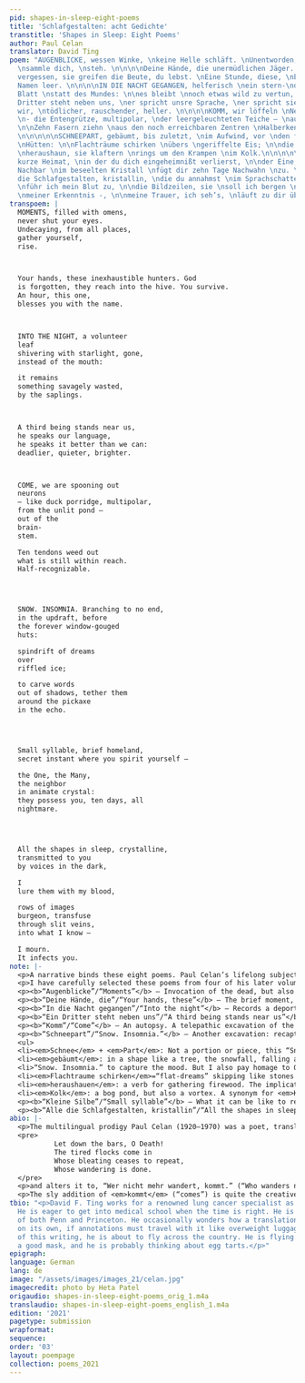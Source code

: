 ```yaml
---
pid: shapes-in-sleep-eight-poems
title: 'Schlafgestalten: acht Gedichte'
transtitle: 'Shapes in Sleep: Eight Poems'
author: Paul Celan
translator: David Ting
poem: "AUGENBLICKE, wessen Winke, \nkeine Helle schläft. \nUnentworden, allerorten,
  \nsammle dich, \nsteh. \n\n\n\nDeine Hände, die unermüdlichen Jäger. Gott \nist
  vergessen, sie greifen die Beute, du lebst. \nEine Stunde, diese, \nbläst dir den
  Namen leer. \n\n\n\nIN DIE NACHT GEGANGEN, helferisch \nein stern-\ndurchlässiges
  Blatt \nstatt des Mundes: \n\nes bleibt \nnoch etwas wild zu vertun, \nbäumlings.\n\n\n\nEin
  Dritter steht neben uns, \ner spricht unsre Sprache, \ner spricht sie besser als
  wir, \ntödlicher, rauschender, heller. \n\n\n\nKOMM, wir löffeln \nNervenzellen
  \n- die Entengrütze, multipolar, \nder leergeleuchteten Teiche — \naus den \nRauten-\ngruben.
  \n\nZehn Fasern ziehn \naus den noch erreichbaren Zentren \nHalberkennbares nach.
  \n\n\n\n\nSCHNEEPART, gebäumt, bis zuletzt, \nim Aufwind, vor \nden für immer entfensterten
  \nHütten: \n\nFlachträume schirken \nübers \ngeriffelte Eis; \n\ndie Wortschatten
  \nheraushaun, sie klaftern \nrings um den Krampen \nim Kolk.\n\n\n\n\nKleine Silbe,
  kurze Heimat, \nin der du dich eingeheimnißt verlierst, \n\nder Eine, Viele, \nder
  Nachbar \nim beseelten Kristall \nfügt dir zehn Tage Nachwahn \nzu. \n\n\n\n\nAlle
  die Schlafgestalten, kristallin, \ndie du annahmst \nim Sprachschatten, \n\nihnen
  \nführ ich mein Blut zu, \n\ndie Bildzeilen, sie \nsoll ich bergen \nin den Schlitzvenen
  \nmeiner Erkenntnis -, \n\nmeine Trauer, ich seh’s, \nläuft zu dir über.\n"
transpoem: |
  MOMENTS, filled with omens,
  never shut your eyes.
  Undecaying, from all places,
  gather yourself,
  rise.



  Your hands, these inexhaustible hunters. God
  is forgotten, they reach into the hive. You survive.
  An hour, this one,
  blesses you with the name.



  INTO THE NIGHT, a volunteer
  leaf
  shivering with starlight, gone,
  instead of the mouth:

  it remains
  something savagely wasted,
  by the saplings.



  A third being stands near us,
  he speaks our language,
  he speaks it better than we can:
  deadlier, quieter, brighter.



  COME, we are spooning out
  neurons
  — like duck porridge, multipolar,
  from the unlit pond —
  out of the
  brain-
  stem.

  Ten tendons weed out
  what is still within reach.
  Half-recognizable.




  SNOW. INSOMNIA. Branching to no end,
  in the updraft, before
  the forever window-gouged
  huts:

  spindrift of dreams
  over
  riffled ice;

  to carve words
  out of shadows, tether them
  around the pickaxe
  in the echo.




  Small syllable, brief homeland,
  secret instant where you spirit yourself —

  the One, the Many,
  the neighbor
  in animate crystal:
  they possess you, ten days, all
  nightmare.




  All the shapes in sleep, crystalline,
  transmitted to you
  by voices in the dark,

  I
  lure them with my blood,

  rows of images
  burgeon, transfuse
  through slit veins,
  into what I know —

  I mourn.
  It infects you.
note: |-
  <p>A narrative binds these eight poems. Paul Celan’s lifelong subject: the presence of evil. The transitions between these poems are as important as what each poem contains. In order: a dead thing resurrects itself; a set of hands remembers its owner; a loved one vanishes; a sinister stranger appears; a skull is opened; a worksite remains haunted; someone is possessed; the reader is acquainted with grief. Allow the other voices to emerge.</p>
  <p>I have carefully selected these poems from four of his later volumes (<em>Fadensonnen</em>, <em>Lichtzwang</em>, <em>Schneepart</em>, <em> Zeitgehöft</em>), and his uncollected work, which is rarely translated into English. His work is shot through with allusions, metaphors, distorted grammar, specialized vocabulary. His poems operate like Trojan horses. In English, I cautiously open the trapdoor.</p>
  <p><b>“Augenblicke”/“Moments”</b> — Invocation of the dead, but also of the self. The poem revolves around the word for “moments”: <em>Augen</em> +  <em>Blicke</em> (“eye” + “glances”). Celan puns on the image of an eye with <em>Winke</em> (plural), which is not a “wink” but “a sign, a hint.” <em>Augenblicke</em> to <em>Winke</em>: for English, I reimagine this as the decay from “moments” to the word “omen” hidden within. I retain the assonance of <em>schläft</em>/<em>steh</em> in “eyes”/“rise.” <em>Fadensonnen</em> (1968).</p>
  <p><b>“Deine Hände, die”/“Your hands, these”</b> — The brief moment, during the creative act, when one forgets that they are writing anything. Uncollected (1958).</p>
  <p><b>“In die Nacht gegangen”/“Into the night”</b> — Records a deportation, and the ingratitude of the new generation. Punning on “leaf” as a page, as a missing part of a family tree. The mouth left behind: Celan’s. But what is wasted? Celan’s voice, or the person missing? <em>Lichtzwang</em> (1970).</p>
  <p><b>“Ein Dritter steht neben uns”/“A third being stands near us”</b> — An uncanny presence. Is it welcome? Uncollected (circa 1957).</p>
  <p><b>“Komm”/“Come”</b> — An autopsy. A telepathic excavation of the last experiences of the dead. Ten fingers dredging fibrous neurons out of a skull. <em>Rauten-</em>/<em>grüben</em> is the rhomboid fossa, a specific structure deep in the brainstem. <em>Raute</em> also refers to a bitter herb called rue, or ruewort. During the Renaissance it was believed to improve eyesight when consumed. See <em>Paradise Lost</em> (11.413–428) where the Archangel Michael “purged with euphrasy and rue / The visual nerve” of Adam; this divine concoction opens Adam’s eyes to the depths of his Original Sin, thoroughly clarifying his vision, “even to the inmost seat of mental sight.” <em>Fadensonnen</em> (1968).</p>
  <p><b>“Schneepart”/“Snow. Insomnia.”</b> — Another excavation: recapturing a forgotten dream. Strain of locating the words for it, after awakening. <em>Schneepart</em> (1971).</p>
  <ul>
  <li><em>Schnee</em> + <em>Part</em>: Not a portion or piece, this “Snowpart,” but how one plays a part, a role — plays dead. <em>Schnee</em>, snow, white, resembles the whitest, purest crematorium ash.</li>
  <li><em>gebäumt</em>: in a shape like a tree, the snowfall, falling ash: a family tree. In front of huts with broken windows. Houses with damaged eyes. Again, the scene of a deportation.</li>
  <li>“Snow. Insomnia.” to capture the mood. But I also pay homage to Osip Mandelstam’s “Schlaflosigkeit. Homer.” after Celan’s own German translation of his favorite poet. Nadezhda Mandelstam, Osip’s widow, upon reading Celan’s translations, indicated in a postcard to Celan dated July 12, 1962, that Celan had not performed this literally but had movingly transposed her husband’s Russian. In that faith, I transform Celan back into Mandelstam.</li>
  <li><em>Flachtraume schirken</em>=“flat-dreams” skipping like stones over frozen water. My translation is a different moment. “Spindrift”: the trace of debris in the wind such skipping leaves behind.</li>
  <li><em>heraushauen</em>: a verb for gathering firewood. The implication: words can be set alight.</li>
  <li><em>Kolk</em>: a bog pond, but also a vortex. A synonym for <em>Kolk </em>(“bog pond”) is <em>Moorauge</em>: “moor” + “eye.” A complement to the shattered “eyes” of the huts. Abstracting all of these resonances, this version keeps a pronunciation: the long “o” sound found in both <em>Kolk</em> and <em>echo</em>. An “o”: a shape whose circle suggests an open mouth, as well as an open eye.</li></ul>
  <p><b>“Kleine Silbe”/“Small syllable”</b> — What it can be like to read Celan: intense reflection on a single word, as if it were a crystal. The neologism <em>Nachwahn</em> (“ensuing madness”) shares the prefix <em>Nach-</em> (“to,” “after”) with <em>Nachbar</em> (“neighbor”). I keep the alliteration. Close to <em>Nachwahn</em> is <em>Nachwahl</em>: a postponed election. Uncollected (1969).</p>
  <p><b>“Alle die Schlafgestalten, kristallin”/“All the shapes in sleep, crystalline”</b> — Psychic intervention, or revenge. A translingual rhyme between lure and <em>führ</em>, root verb for Hitler’s title, <em>der Führer</em> (“the Leader”). I readjust <em>bergen</em> (“to rescue”) to “burgeon” (“to flourish”), as a play on their deceptive similarities in spelling, pronunciation, and meaning. In light of Celan’s lifelong guilt, and his eventual suicide in the knowledge that he had survived while his parents were murdered in the Holocaust: a person rescued does not necessarily flourish. <em>Zeitgehöft</em> (1975).</p>
abio: |-
  <p>The multilingual prodigy Paul Celan (1920–1970) was a poet, translator, and teacher. His poems, intimately personal yet also intimidatingly specific,  memorialize the Shoah. Until the end of his life, he lived in Paris, working at the École Normale Supérieure as a lecturer in German — a position he nearly refused because he felt it beneath him. However, assigning students translation exercises was a source of pleasure for him. His own vast translation résumé included Giuseppe Ungaretti, Henri Michaux, Marianne Moore, Fernando Pessoa, and others. He considered his translations of Osip Mandelstam as important as his own poetry. Paul Celan often strayed from literalism, enhancing lines with insertions, omissions, and autobiographical touches. Reworking Emily Dickinson, Celan approaches the last line of her stanza,</p>
  <pre>
           Let down the bars, O Death!
           The tired flocks come in
           Whose bleating ceases to repeat,
           Whose wandering is done.
  </pre>
  <p>and alters it to, “Wer nicht mehr wandert, kommt.” (“Who wanders no more, comes.”)</p>
  <p>The sly addition of <em>kommt</em> (“comes”) is quite the creative betrayal. Here we behold the deadly playfulness of Celan’s imagination, and also, how he expects to be translated. I will not speak of his death. But let the reader imagine what this one word, <em>kommt</em>, could have meant in his life.</p>
tbio: "<p>David F. Ting works for a renowned lung cancer specialist as a medical scribe.
  He is eager to get into medical school when the time is right. He is a proud alum
  of both Penn and Princeton. He occasionally wonders how a translation can survive
  on its own, if annotations must travel with it like overweight luggage. At the time
  of this writing, he is about to fly across the country. He is flying alone, he has
  a good mask, and he is probably thinking about egg tarts.</p>"
epigraph: 
language: German
lang: de
image: "/assets/images/images_21/celan.jpg"
imagecredit: photo by Heta Patel
origaudio: shapes-in-sleep-eight-poems_orig_1.m4a
translaudio: shapes-in-sleep-eight-poems_english_1.m4a
edition: '2021'
pagetype: submission
wrapformat: 
sequence: 
order: '03'
layout: poempage
collection: poems_2021
---
```

